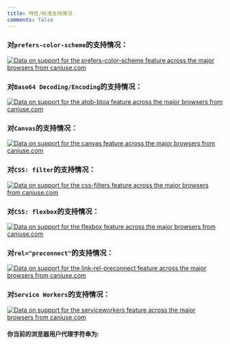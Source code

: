 ```yaml
---
title: 特性/标准支持情况
comments: false
---
```

<script src="https://cdn.jsdelivr.net/gh/ireade/caniuse-embed/public/caniuse-embed.min.js"></script>
### 对`prefers-color-scheme`的支持情况：  

<p class="ciu_embed" data-feature="prefers-color-scheme" data-periods="future_1,current,past_1,past_2,past_3,past_4,past_5" data-accessible-colours="false">
    <a href="http://caniuse.com/#feat=prefers-color-scheme">
        <picture>
            <source type="image/webp" srcset="https://caniuse.bitsofco.de/image/prefers-color-scheme.webp">
            <img src="https://caniuse.bitsofco.de/image/prefers-color-scheme.png" alt="Data on support for the prefers-color-scheme feature across the major browsers from caniuse.com">
        </picture>
    </a>
</p>  

### 对`Base64 Decoding/Encoding`的支持情况：  

<p class="ciu_embed" data-feature="atob-btoa" data-periods="future_1,current,past_1,past_2,past_3,past_4,past_5" data-accessible-colours="false">
    <a href="http://caniuse.com/#feat=atob-btoa">
        <picture>
            <source type="image/webp" srcset="https://caniuse.bitsofco.de/image/atob-btoa.webp">
            <img src="https://caniuse.bitsofco.de/image/atob-btoa.png" alt="Data on support for the atob-btoa feature across the major browsers from caniuse.com">
        </picture>
    </a>
</p>

### 对`Canvas`的支持情况：  

<p class="ciu_embed" data-feature="canvas" data-periods="future_1,current,past_1,past_2,past_3,past_4,past_5" data-accessible-colours="false">
    <a href="http://caniuse.com/#feat=canvas">
        <picture>
            <source type="image/webp" srcset="https://caniuse.bitsofco.de/image/canvas.webp">
            <img src="https://caniuse.bitsofco.de/image/canvas.png" alt="Data on support for the canvas feature across the major browsers from caniuse.com">
        </picture>
    </a>
</p>  

### 对`CSS: filter`的支持情况：  

<p class="ciu_embed" data-feature="css-filters" data-periods="future_1,current,past_1,past_2,past_3,past_4,past_5" data-accessible-colours="false">
    <a href="http://caniuse.com/#feat=css-filters">
        <picture>
            <source type="image/webp" srcset="https://caniuse.bitsofco.de/image/css-filters.webp">
            <img src="https://caniuse.bitsofco.de/image/css-filters.png" alt="Data on support for the css-filters feature across the major browsers from caniuse.com">
        </picture>
    </a>
</p>  

### 对`CSS: flexbox`的支持情况：  

<p class="ciu_embed" data-feature="flexbox" data-periods="future_1,current,past_1,past_2,past_3,past_4,past_5" data-accessible-colours="false">
    <a href="http://caniuse.com/#feat=flexbox">
        <picture>
            <source type="image/webp" srcset="https://caniuse.bitsofco.de/image/flexbox.webp">
            <img src="https://caniuse.bitsofco.de/image/flexbox.png" alt="Data on support for the flexbox feature across the major browsers from caniuse.com">
        </picture>
    </a>
</p>  

### 对`rel="preconnect"`的支持情况：  

<p class="ciu_embed" data-feature="link-rel-preconnect" data-periods="future_1,current,past_1,past_2,past_3,past_4,past_5" data-accessible-colours="false">
    <a href="http://caniuse.com/#feat=link-rel-preconnect">
        <picture>
            <source type="image/webp" srcset="https://caniuse.bitsofco.de/image/link-rel-preconnect.webp">
            <img src="https://caniuse.bitsofco.de/image/link-rel-preconnect.png" alt="Data on support for the link-rel-preconnect feature across the major browsers from caniuse.com">
        </picture>
    </a>
</p>  

### 对`Service Workers`的支持情况：  

<p class="ciu_embed" data-feature="serviceworkers" data-periods="future_1,current,past_1,past_2,past_3,past_4,past_5" data-accessible-colours="false">
    <a href="http://caniuse.com/#feat=serviceworkers">
        <picture>
            <source type="image/webp" srcset="https://caniuse.bitsofco.de/image/serviceworkers.webp">
            <img src="https://caniuse.bitsofco.de/image/serviceworkers.png" alt="Data on support for the serviceworkers feature across the major browsers from caniuse.com">
        </picture>
    </a>
</p>

<div class="ua-checker">
    <span><strong>你当前的浏览器用户代理字符串为:&nbsp;</strong></span>
    <script>document.write(navigator.userAgent)</script>
</div>

<style>
	.post-body iframe, .post-body img, .post-body video {margin-bottom: 0}
	p {margin: 0 0 20px 0}
</style>